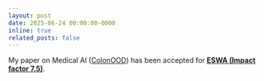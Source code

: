 ```yaml
---
layout: post
date: 2025-06-24 00:00:00-0000
inline: true
related_posts: false
---
```

My paper on Medical AI (<a href="https://openreview.net/pdf?id=He2FGdmsas">ColonOOD</a>) has been accepted for <b><a href="https://iclr.cc/">ESWA (Impact factor 7.5)</a></b>.